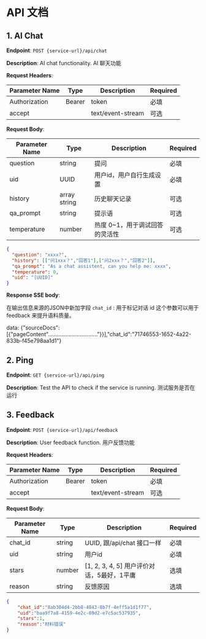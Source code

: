 # API 文档

## 1. AI Chat

**Endpoint**: `POST {service-url}/api/chat`

**Description**: AI chat functionality. AI 聊天功能

**Request Headers**:

| Parameter Name | Type   | Description       | Required |
| -------------- | ------ | ----------------- | -------- |
| Authorization  | Bearer | token             | 必填     |
| accept         |        | text/event-stream | 可选     |

**Request Body**:

| Parameter Name | Type         | Description              | Required |
| -------------- | ------------ | ------------------------ | -------- |
| question       | string       | 提问                     | 必填     |
| uid            | UUID         | 用户id，用户自行生成设置 | 必填     |
| history        | array string | 历史聊天记录             | 可选     |
| qa_prompt      | string       | 提示语                   | 可选     |
| temperature    | number       | 热度 0~1，用于调试回答的灵活性                 | 可选     |

```json
{
  "question": "xxxx?", 
  "history": [["问1xxx？","回答1"],["问2xxx？","回答2"]], 
  "qa_prompt": "As a chat assistent, can you help me: xxxx", 
  "temperature": 0,
  "uid": "[UUID]"
}
```

**Response SSE body**:

在输出信息来源的JSON中新加字段 `chat_id` : 用于标记对话 id 这个参数可以用于feedback 来提升语料质量。

data: {"sourceDocs":[{"pageContent"................................"}}],"chat_id":"71746553-1652-4a22-833b-f45e798aa1d1"}

## 2. Ping

**Endpoint**: `GET {service-url}/api/ping`

**Description**: Test the API to check if the service is running. 测试服务是否在运行


## 3. Feedback

**Endpoint**: `POST {service-url}/api/feedback`

**Description**: User feedback function. 用户反馈功能

**Request Headers**:

| Parameter Name | Type   | Description       | Required |
| -------------- | ------ | ----------------- | -------- |
| Authorization  | Bearer | token             | 必填     |
| accept         |        | text/event-stream | 可选     |

**Request Body**:

| Parameter Name | Type   | Description                                | Required |
| -------------- | ------ | ------------------------------------------ | -------- |
| chat_id        | string | UUID, 跟/api/chat 接口一样                 | 必填     |
| uid            | string | 用户id                                     | 必填     |
| stars          | number | [1, 2, 3, 4, 5] 用户评价对话，5最好，1平庸 | 选填     |
| reason         | string | 反馈原因                                   | 选填     |

```json
{
    "chat_id":"8ab304d4-2bb8-4843-8b7f-4eff5a1d1f77",
    "uid":"baa9f7a8-4159-4e2c-89d2-e7c5ac537935",
    "stars":1,
    "reason":"材料错误"
}
```